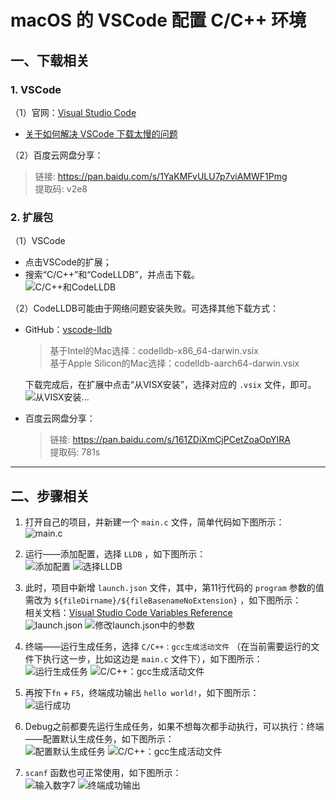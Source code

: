 # macOS 的 VSCode 配置 C/C++ 环境

## 一、下载相关
### 1. VSCode
（1）官网：[Visual Studio Code](https://code.visualstudio.com/)
  - [关于如何解决 VSCode 下载太慢的问题](https://cloud.tencent.com/developer/article/1959715)

（2）百度云网盘分享：
  > 链接: https://pan.baidu.com/s/1YaKMFvULU7p7viAMWF1Pmg <br> 提取码: v2e8

### 2. 扩展包
（1）VSCode
  - 点击VSCode的扩展；
  - 搜索“C/C++”和“CodeLLDB”，并点击下载。<br>
  ![C/C++和CodeLLDB](../img/img01.png)
  
（2）CodeLLDB可能由于网络问题安装失败。可选择其他下载方式：
  - GitHub：[vscode-lldb](https://github.com/vadimcn/vscode-lldb/releases)
    > 基于Intel的Mac选择：codelldb-x86_64-darwin.vsix <br> 基于Apple Silicon的Mac选择：codelldb-aarch64-darwin.vsix
  
    下载完成后，在扩展中点击“从VISX安装”，选择对应的 `.vsix` 文件，即可。<br>
  ![从VISX安装...](../img/img14.png)
  - 百度云网盘分享：
    > 链接: https://pan.baidu.com/s/161ZDiXmCjPCetZoaOpYIRA <br> 提取码: 781s

---

## 二、步骤相关
1. 打开自己的项目，并新建一个 `main.c` 文件，简单代码如下图所示：<br>
![main.c](../img/img02.png)

2. 运行——添加配置，选择 `LLDB` ，如下图所示：<br>
![添加配置](../img/img03.png)
![选择LLDB](../img/img04.png)

3. 此时，项目中新增 `launch.json` 文件，其中，第11行代码的 `program` 参数的值需改为 `${fileDirname}/${fileBasenameNoExtension}` ，如下图所示： <br> 相关文档：[Visual Studio Code Variables Reference](https://code.visualstudio.com/docs/editor/variables-reference) <br> 
![launch.json](../img/img05.png)
![修改launch.json中的参数](../img/img06.png)

4. 终端——运行生成任务，选择 `C/C++：gcc生成活动文件` （在当前需要运行的文件下执行这一步，比如这边是 `main.c` 文件下），如下图所示：<br>
![运行生成任务](../img/img07.png)
![C/C++：gcc生成活动文件](../img/img08.png)

5. 再按下`fn` + `F5`，终端成功输出 `hello world!`，如下图所示：<br>
![运行成功](../img/img09.png)

6. Debug之前都要先运行生成任务，如果不想每次都手动执行，可以执行：终端——配置默认生成任务，如下图所示：<br>
![配置默认生成任务](../img/img10.png)
![C/C++：gcc生成活动文件](../img/img11.png)

7. `scanf` 函数也可正常使用，如下图所示：<br>
![输入数字7](../img/img12.png)
![终端成功输出](../img/img13.png)